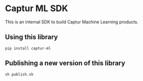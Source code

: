 # Captur ML SDK

This is an internal SDK to build Captur Machine Learning products.

## Using this library

`pip install captur-ml`

## Publishing a new version of this library

`sh publish.sh`
